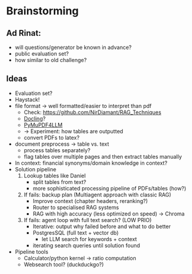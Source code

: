 # Brainstorming

## Ad Rinat:
- will questions/generator be known in advance?
- public evaluation set?
- how similar to old challenge?

## Ideas
- Evaluation set?
- Haystack!
- file format -> well formatted/easier to interpret than pdf
	- Check: https://github.com/NirDiamant/RAG_Techniques
    - [Docling](https://github.com/DS4SD/docling)? 
	- [PyMuPDF4LLM](https://pymupdf.readthedocs.io/en/latest/pymupdf4llm/)
	- -> Experiment: how tables are outputted
	- convert PDFs to latex?
- document preprocess -> table vs. text
	- process tables separately?
	- flag tables over multiple pages and then extract tables manually
- In context: financial synonyms/domain knowledge in context?
- Solution pipeline
	1. Lookup tables like Daniel
		- split tables from text?
		- more sophisticated processing pipeline of PDFs/tables (how?) 	
	2. If fails: backup plan (Multiagent approach with classic RAG)
		- Improve context (chapter headers, reranking?)
		- Router to specialised RAG systems 
		- RAG with high accuracy (less optimized on speed) -> Chroma
	3. If fails: agent loop with full text search? (LOW PRIO)
		- Iterative: output why failed before and what to do better 
		- PostgresSQL (full text + vector db)
			- let LLM search for keywords + context
		- iterating search queries until solution found
- Pipeline tools
	- Calculator/python kernel -> ratio computation
	- Websearch tool? (duckduckgo?)

